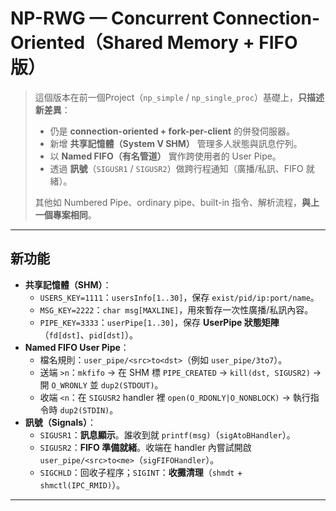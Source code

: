 # NP-RWG — Concurrent Connection-Oriented（Shared Memory + FIFO 版）

> 這個版本在前一個Project（`np_simple` / `np_single_proc`）基礎上，**只描述新差異**：
> - 仍是 **connection-oriented + fork-per-client** 的併發伺服器。
> - 新增 **共享記憶體（System V SHM）** 管理多人狀態與訊息佇列。
> - 以 **Named FIFO（有名管道）** 實作跨使用者的 User Pipe。
> - 透過 **訊號**（`SIGUSR1` / `SIGUSR2`）做跨行程通知（廣播/私訊、FIFO 就緒）。
>
> 其他如 Numbered Pipe、ordinary pipe、built-in 指令、解析流程，**與上一個專案相同**。

---

## 新功能
- **共享記憶體（SHM）**：
  - `USERS_KEY=1111`：`usersInfo[1..30]`，保存 `exist/pid/ip:port/name`。
  - `MSG_KEY=2222`：`char msg[MAXLINE]`，用來暫存一次性廣播/私訊內容。
  - `PIPE_KEY=3333`：`userPipe[1..30]`，保存 **UserPipe 狀態矩陣**（`fd[dst]`、`pid[dst]`）。
- **Named FIFO User Pipe**：
  - 檔名規則：`user_pipe/<src>to<dst>`（例如 `user_pipe/3to7`）。
  - 送端 `>n`：`mkfifo` → 在 SHM 標 `PIPE_CREATED` → `kill(dst, SIGUSR2)` → 開 `O_WRONLY` 並 `dup2(STDOUT)`。
  - 收端 `<n`：在 `SIGUSR2` handler 裡 `open(O_RDONLY|O_NONBLOCK)` → 執行指令時 `dup2(STDIN)`。
- **訊號（Signals）**：
  - `SIGUSR1`：**訊息顯示**。誰收到就 `printf(msg)`（`sigAtoBHandler`）。
  - `SIGUSR2`：**FIFO 準備就緒**。收端在 handler 內嘗試開啟 `user_pipe/<src>to<me>`（`sigFIFOHandler`）。
  - `SIGCHLD`：回收子程序；`SIGINT`：**收攤清理**（`shmdt` + `shmctl(IPC_RMID)`）。

---
